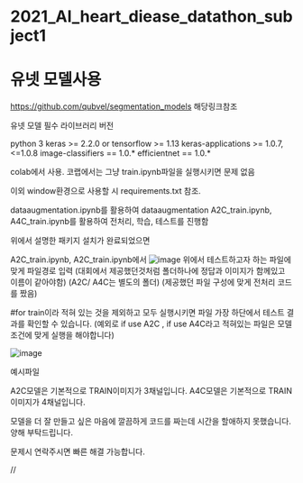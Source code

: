 # 2021_AI_heart_diease_datathon_subject1

# 유넷 모델사용
https://github.com/qubvel/segmentation_models
해당링크참조

유넷 모델 필수 라이브러리 버전

python 3
keras >= 2.2.0 or tensorflow >= 1.13
keras-applications >= 1.0.7, <=1.0.8
image-classifiers == 1.0.*
efficientnet == 1.0.*

colab에서 사용.
코랩에서는 그냥 train.ipynb파일을 실행시키면 문제 없음

이외 window환경으로 사용할 시 requirements.txt 참조.

dataaugmentation.ipynb를 활용하여 dataaugmentation
A2C_train.ipynb, A4C_train.ipynb를 활용하여 전처리, 학습, 테스트를 진행함

위에서 설명한 패키지 설치가 완료되었으면

A2C_train.ipynb, A2C_train.ipynb에서 
![image](https://user-images.githubusercontent.com/81897022/144899331-d8078e96-c7a8-4432-9b2f-60e3daf0192f.png)
위에서 테스트하고자 하는 파일에 맞게 파일경로 입력
(대회에서 제공했던것처럼 폴더하나에 정답과 이미지가 함께있고 이름이 같아야함)
(A2C/ A4C는 별도의 폴더)
(제공했던 파일 구성에 맞게 전처리 코드를 짰음)



#for train이라 적혀 있는 것을 제외하고 모두 실행시키면 파일 가장 하단에서 테스트 결과를 확인할 수 있습니다.
(예외로 if use A2C , if use A4C라고 적혀있는 파일은 모델 조건에 맞게 실행을 해야합니다)

![image](https://user-images.githubusercontent.com/81897022/144963030-d9819ccb-8957-41bf-9bff-2ab735a7d60a.png)

예시파일






A2C모델은 기본적으로 TRAIN이미지가 3채널입니다. 
A4C모델은 기본적으로 TRAIN이미지가 4채널입니다.




모델을 더 잘 만들고 싶은 마음에 깔끔하게 코드를 짜는데 시간을 할애하지 못했습니다.
양해 부탁드립니다.

문제시 연락주시면 빠른 해결 가능합니다.

//

